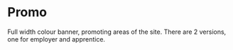 # Promo
Full width colour banner, promoting areas of the site. There are 2 versions, one for employer and apprentice.